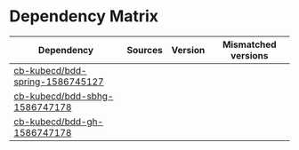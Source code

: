 # Dependency Matrix

Dependency | Sources | Version | Mismatched versions
---------- | ------- | ------- | -------------------
[cb-kubecd/bdd-spring-1586745127](https://github.com/cb-kubecd/bdd-spring-1586745127.git) |  | []() | 
[cb-kubecd/bdd-sbhg-1586747178](https://github.com/cb-kubecd/bdd-sbhg-1586747178.git) |  | []() | 
[cb-kubecd/bdd-gh-1586747178](https://github.com/cb-kubecd/bdd-gh-1586747178.git) |  | []() | 
